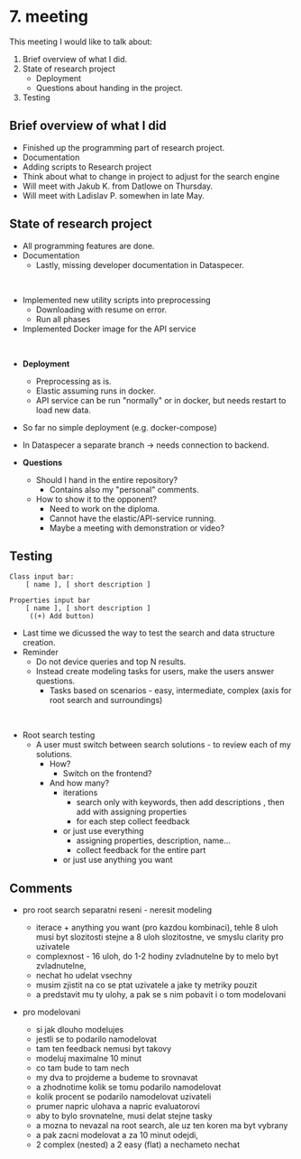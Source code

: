 # 7. meeting

This meeting I would like to talk about:
1. Brief overview of what I did.
2. State of research project
    - Deployment
    - Questions about handing in the project.
3. Testing

## Brief overview of what I did

- Finished up the programming part of research project.
- Documentation
- Adding scripts to Research project
- Think about what to change in project to adjust for the search engine
- Will meet with Jakub K. from Datlowe on Thursday.
- Will meet with Ladislav P. somewhen in late May. 

## State of research project 

- All programming features are done.
- Documentation
  - Lastly, missing developer documentation in Dataspecer.

<br>

- Implemented new utility scripts into preprocessing
  - Downloading with resume on error.
  - Run all phases
- Implemented Docker image for the API service 

<br>

- **Deployment**
  - Preprocessing as is.
  - Elastic assuming runs in docker.
  - API service can be run "normally" or in docker, but needs restart to load new data.
- So far no simple deployment (e.g. docker-compose)
- In Dataspecer a separate branch -> needs connection to backend.

- **Questions**
  - Should I hand in the entire repository?
    - Contains also my "personal" comments.
  - How to show it to the opponent?
    - Need to work on the diploma.
    - Cannot have the elastic/API-service running.
    - Maybe a meeting with demonstration or video?
  
## Testing 

```
Class input bar:
    [ name ], [ short description ]

Properties input bar
    [ name ], [ short description ]
     ((+) Add button)
```

- Last time we dicussed the way to test the search and data structure creation.
- Reminder
  - Do not device queries and top N results.
  - Instead create modeling tasks for users, make the users answer questions.
    - Tasks based on scenarios - easy, intermediate, complex (axis for root search and surroundings)

<br>

- Root search testing
  - A user must switch between search solutions - to review each of my solutions.
    - How?
      - Switch on the frontend?
    - And how many?
      - iterations 
        - search only with keywords, then add descriptions , then add with assigning properties
        - for each step collect feedback
      - or just use everything 
        - assigning properties, description, name...
        - collect feedback for the entire part
      - or just use anything you want
  
## Comments

- pro root search separatni reseni - neresit modeling
  - iterace + anything you want (pro kazdou kombinaci), tehle 8 uloh musi byt slozitosti stejne a 8 uloh slozitostne, ve smyslu clarity pro uzivatele
  - complexnost - 16 uloh, do 1-2 hodiny zvladnutelne by to melo byt zvladnutelne,
  - nechat  ho udelat vsechny
  - musim zjistit na co se ptat uzivatele a jake ty metriky pouzit
  - a predstavit mu ty ulohy, a pak se s nim pobavit i o tom modelovani

- pro modelovani
  - si jak dlouho modelujes
  - jestli se to podarilo namodelovat
  - tam ten feedback nemusi byt takovy
  - modeluj maximalne 10 minut
  - co tam bude to tam nech
  - my dva to projdeme a budeme to srovnavat
  - a zhodnotime kolik se tomu podarilo namodelovat
  - kolik procent se podarilo namodelovat uzivateli
  - prumer napric ulohava a napric evaluatorovi
  - aby to bylo srovnatelne, musi delat stejne tasky
  - a mozna to nevazal na root search, ale uz ten koren ma byt vybrany
  - a pak zacni modelovat a za 10 minut odejdi,
  - 2 complex (nested) a 2 easy (flat) a nechameto nechat